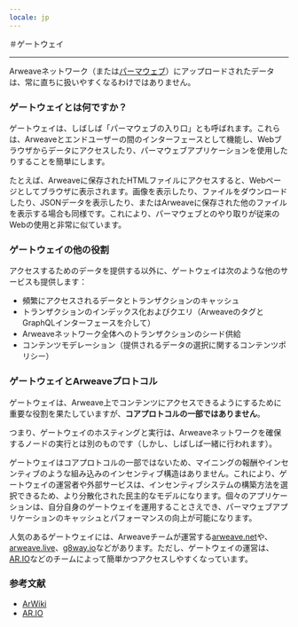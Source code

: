 ```yaml
---
locale: jp
---
```

＃ゲートウェイ

---

Arweaveネットワーク（または[パーマウェブ](https://cookbook.arweave.dev/concepts/permaweb.html)）にアップロードされたデータは、常に直ちに扱いやすくなるわけではありません。

### ゲートウェイとは何ですか？

ゲートウェイは、しばしば「パーマウェブの入り口」とも呼ばれます。これらは、Arweaveとエンドユーザーの間のインターフェースとして機能し、Webブラウザからデータにアクセスしたり、パーマウェブアプリケーションを使用したりすることを簡単にします。

たとえば、Arweaveに保存されたHTMLファイルにアクセスすると、Webページとしてブラウザに表示されます。画像を表示したり、ファイルをダウンロードしたり、JSONデータを表示したり、またはArweaveに保存された他のファイルを表示する場合も同様です。これにより、パーマウェブとのやり取りが従来のWebの使用と非常に似ています。

### ゲートウェイの他の役割

アクセスするためのデータを提供する以外に、ゲートウェイは次のような他のサービスも提供します：

- 頻繁にアクセスされるデータとトランザクションのキャッシュ
- トランザクションのインデックス化およびクエリ（ArweaveのタグとGraphQLインターフェースを介して）
- Arweaveネットワーク全体へのトランザクションのシード供給
- コンテンツモデレーション（提供されるデータの選択に関するコンテンツポリシー）

### ゲートウェイとArweaveプロトコル

ゲートウェイは、Arweave上でコンテンツにアクセスできるようにするために重要な役割を果たしていますが、**コアプロトコルの一部ではありません**。

つまり、ゲートウェイのホスティングと実行は、Arweaveネットワークを確保するノードの実行とは別のものです（しかし、しばしば一緒に行われます）。

ゲートウェイはコアプロトコルの一部ではないため、マイニングの報酬やインセンティブのような組み込みのインセンティブ構造はありません。これにより、ゲートウェイの運営者や外部サービスは、インセンティブシステムの構築方法を選択できるため、より分散化された民主的なモデルになります。個々のアプリケーションは、自分自身のゲートウェイを運用することさえでき、パーマウェブアプリケーションのキャッシュとパフォーマンスの向上が可能になります。

人気のあるゲートウェイには、Arweaveチームが運営する[arweave.net](https://arweave.net/)や、[arweave.live](https://arweave.live/)、[g8way.io](https://g8way.io)などがあります。ただし、ゲートウェイの運営は、[AR.IO](https://ar.io/)などのチームによって簡単かつアクセスしやすくなっています。

### 参考文献

- [ArWiki](https://arwiki.wiki/#/en/gateways)
- [AR.IO](https://ar.io/)
